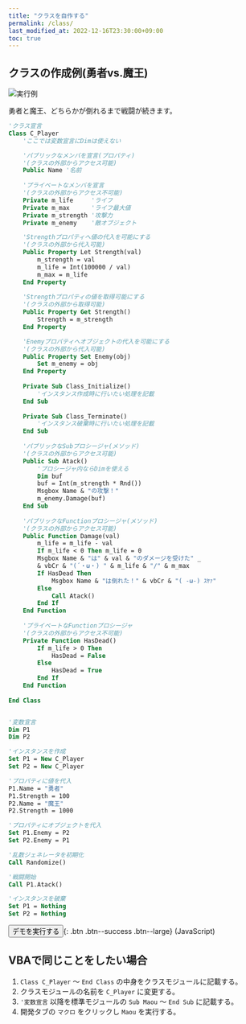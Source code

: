 ```yaml
---
title: "クラスを自作する"
permalink: /class/
last_modified_at: 2022-12-16T23:30:00+09:00
toc: true
---
```


## クラスの作成例(勇者vs.魔王)

![実行例](/vbscript/assets/images/maou3.jpg)

勇者と魔王、どちらかが倒れるまで戦闘が続きます。

```vb
'クラス宣言
Class C_Player
    'ここでは変数宣言にDimは使えない

    'パブリックなメンバを宣言(プロパティ)
    '(クラスの外部からアクセス可能)
    Public Name '名前
    
    'プライベートなメンバを宣言
    '(クラスの外部からアクセス不可能)
    Private m_life     'ライフ
    Private m_max      'ライフ最大値
    Private m_strength '攻撃力
    Private m_enemy    '敵オブジェクト

    'Strengthプロパティへ値の代入を可能にする
    '(クラスの外部から代入可能)
    Public Property Let Strength(val)
        m_strength = val
        m_life = Int(100000 / val)
        m_max = m_life
    End Property
    
    'Strengthプロパティの値を取得可能にする
    '(クラスの外部から取得可能)
    Public Property Get Strength()
        Strength = m_strength
    End Property

    'Enemyプロパティへオブジェクトの代入を可能にする
    '(クラスの外部から代入可能)
    Public Property Set Enemy(obj)
        Set m_enemy = obj
    End Property
    
    Private Sub Class_Initialize()
        'インスタンス作成時に行いたい処理を記載   
    End Sub
    
    Private Sub Class_Terminate()
        'インスタンス破棄時に行いたい処理を記載
    End Sub
    
    'パブリックなSubプロシージャ(メソッド)
    '(クラスの外部からアクセス可能)
    Public Sub Atack()
        'プロシージャ内ならDimを使える
        Dim buf
        buf = Int(m_strength * Rnd())
        Msgbox Name & "の攻撃！"
        m_enemy.Damage(buf)
    End Sub
    
    'パブリックなFunctionプロシージャ(メソッド)
    '(クラスの外部からアクセス可能)
    Public Function Damage(val)
        m_life = m_life - val
        If m_life < 0 Then m_life = 0
        Msgbox Name & "は" & val & "のダメージを受けた" _
        & vbCr & "(´・ω・) " & m_life & "/" & m_max
        If HasDead Then
            Msgbox Name & "は倒れた！" & vbCr & "( -ω-) ｽﾔｧ"
        Else
            Call Atack()
        End If
    End Function
    
    'プライベートなFunctionプロシージャ
    '(クラスの外部からアクセス不可能)
    Private Function HasDead()
        If m_life > 0 Then
            HasDead = False
        Else
            HasDead = True
        End If
    End Function
    
End Class


'変数宣言
Dim P1
Dim P2

'インスタンスを作成
Set P1 = New C_Player
Set P2 = New C_Player

'プロパティに値を代入
P1.Name = "勇者"
P1.Strength = 100
P2.Name = "魔王"
P2.Strength = 1000

'プロパティにオブジェクトを代入
Set P1.Enemy = P2
Set P2.Enemy = P1

'乱数ジェネレータを初期化
Call Randomize()

'戦闘開始
Call P1.Atack()

'インスタンスを破棄
Set P1 = Nothing
Set P2 = Nothing
```


<button type="button" onclick="maou();">デモを実行する</button>{: .btn .btn--success .btn--large}
(JavaScript)

<script>
    // <!--

    class Player{
      constructor(name, strength){
        this.name = name;
        this.strength = strength;
        this.lifeMax = 100000/strength;
        this.life = this.lifeMax;
      }

      damage(val){
        this.life = this.life - val;
        if (this.life < 0) {
          this.life = 0;
        }
        alert(this.name + 'は' + val + 'のダメージを受けた\n(´・ω・) ' + this.life + '/' + this.lifeMax);
        if (this.life == 0) {
          alert(this.name + 'は倒れた！\n( -ω-) ｽﾔｧ');
        } else {
          this.atack();
        }
      }

      atack(){
        alert(this.name + 'の攻撃！')
        this.enemy.damage(Math.floor(Math.random() * this.strength));
      }

      get enemy(){
        return this._enemy;
      }

      set enemy(obj){
        this._enemy = obj;
      }
    }

    function maou() {
      
      let p1 = new Player ('勇者', 100);
      let p2 = new Player ('魔王', 1000);
      p1.enemy = p2;
      p2.enemy = p1;
      p1.atack();
    }

    // -->
</script>


## VBAで同じことをしたい場合
    
1. `Class C_Player` ～ `End Class` の中身をクラスモジュールに記載する。
2. クラスモジュールの名前を `C_Player` に変更する。
3. `'変数宣言` 以降を標準モジュールの `Sub Maou` ～ `End Sub` に記載する。
4. 開発タブの `マクロ` をクリックし `Maou` を実行する。

